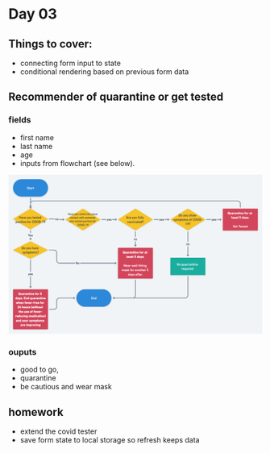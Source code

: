 # Day 03

## Things to cover:

- connecting form input to state
- conditional rendering based on previous form data

## Recommender of quarantine or get tested

### fields

- first name
- last name
- age
- inputs from flowchart (see below).

![flowchart](images/flowchart.png)

### ouputs

- good to go,
- quarantine
- be cautious and wear mask

## homework

- extend the covid tester
- save form state to local storage so refresh keeps data
